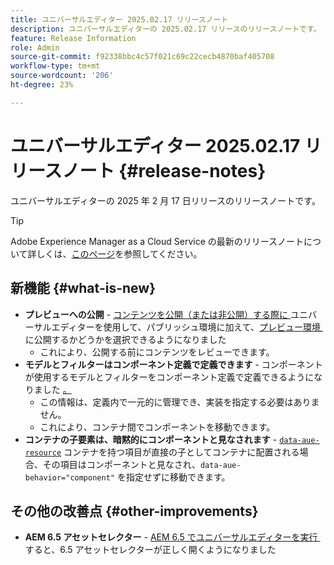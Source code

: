 ```yaml
---
title: ユニバーサルエディター 2025.02.17 リリースノート
description: ユニバーサルエディターの 2025.02.17 リリースのリリースノートです。
feature: Release Information
role: Admin
source-git-commit: f92338bbc4c57f021c69c22cecb4870baf405708
workflow-type: tm+mt
source-wordcount: '206'
ht-degree: 23%

---
```



# ユニバーサルエディター 2025.02.17 リリースノート {#release-notes}

ユニバーサルエディターの 2025 年 2 月 17 日リリースのリリースノートです。

>[!TIP]
>
>Adobe Experience Manager as a Cloud Service の最新のリリースノートについて詳しくは、[このページ](/help/release-notes/release-notes-cloud/release-notes-current.md)を参照してください。

## 新機能 {#what-is-new}

* **プレビューへの公開** - [&#x200B; コンテンツを公開（または非公開）する際に &#x200B;](/help/sites-cloud/authoring/universal-editor/publishing.md) ユニバーサルエディターを使用して、パブリッシュ環境に加えて、[&#x200B; プレビュー環境 &#x200B;](/help/sites-cloud/authoring/sites-console/previewing-content.md) に公開するかどうかを選択できるようになりました
   * これにより、公開する前にコンテンツをレビューできます。
* **モデルとフィルターはコンポーネント定義で定義できます** - コンポーネントが使用するモデルとフィルターをコンポーネント定義で定義できるようになりました [。](/help/implementing/universal-editor/component-definition.md#template)
   * この情報は、定義内で一元的に管理でき、実装を指定する必要はありません。
   * これにより、コンテナ間でコンポーネントを移動できます。
* **コンテナの子要素は、暗黙的にコンポーネントと見なされます** - [`data-aue-resource`](/help/implementing/universal-editor/attributes-types.md#data-properties) コンテナを持つ項目が直接の子としてコンテナに配置される場合、その項目はコンポーネントと見なされ、`data-aue-behavior="component"` を指定せずに移動できます。

## その他の改善点 {#other-improvements}

* **AEM 6.5 アセットセレクター** - [AEM 6.5 でユニバーサルエディターを実行 &#x200B;](https://experienceleague.adobe.com/ja/docs/experience-manager-65/content/implementing/developing/headless/universal-editor/introduction) すると、6.5 アセットセレクターが正しく開くようになりました
